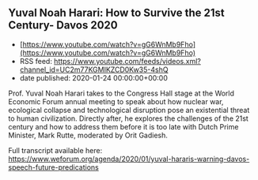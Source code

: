 ## Yuval Noah Harari: How to Survive the 21st Century- Davos 2020
 - [https://www.youtube.com/watch?v=gG6WnMb9Fho](https://www.youtube.com/watch?v=gG6WnMb9Fho)
 - RSS feed: https://www.youtube.com/feeds/videos.xml?channel_id=UC2m77KGMIKZCD0Kw35-4shQ
 - date published: 2020-01-24 00:00:00+00:00

Prof. Yuval Noah Harari takes to the Congress Hall stage at the World Economic Forum annual meeting to speak about how nuclear war, ecological collapse and technological disruption pose an existential threat to human civilization. Directly after, he explores the challenges of the 21st century and how to address them before it is too late with Dutch Prime Minister, Mark Rutte, moderated by Orit Gadiesh.

Full transcript available here: https://www.weforum.org/agenda/2020/01/yuval-hararis-warning-davos-speech-future-predications


